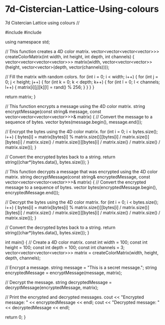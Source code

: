 # 7d-Cistercian-Lattice-Using-colours
7d Cistercian Lattice using colours
//

#include <iostream>
#include <vector>

using namespace std;

// This function creates a 4D color matrix.
vector<vector<vector<vector<unsigned char>>>> createColorMatrix(int width, int height, int depth, int channels) {
  vector<vector<vector<vector<unsigned char>>>> matrix(width, vector<vector<vector<unsigned char>>>(height, vector<vector<unsigned char>>(depth, vector<unsigned char>(channels))));

  // Fill the matrix with random colors.
  for (int i = 0; i < width; i++) {
    for (int j = 0; j < height; j++) {
      for (int k = 0; k < depth; k++) {
        for (int l = 0; l < channels; l++) {
          matrix[i][j][k][l] = rand() % 256;
        }
      }
    }
  }

  return matrix;
}

// This function encrypts a message using the 4D color matrix.
string encryptMessage(const string& message, const vector<vector<vector<vector<unsigned char>>>>& matrix) {
  // Convert the message to a sequence of bytes.
  vector<unsigned char> bytes(message.begin(), message.end());

  // Encrypt the bytes using the 4D color matrix.
  for (int i = 0; i < bytes.size(); i++) {
    bytes[i] = matrix[bytes[i] % matrix.size()][bytes[i] / matrix.size()][bytes[i] / matrix.size() / matrix.size()][bytes[i] / matrix.size() / matrix.size() / matrix.size()];
  }

  // Convert the encrypted bytes back to a string.
  return string((char*)bytes.data(), bytes.size());
}

// This function decrypts a message that was encrypted using the 4D color matrix.
string decryptMessage(const string& encryptedMessage, const vector<vector<vector<vector<unsigned char>>>>& matrix) {
  // Convert the encrypted message to a sequence of bytes.
  vector<unsigned char> bytes(encryptedMessage.begin(), encryptedMessage.end());

  // Decrypt the bytes using the 4D color matrix.
  for (int i = 0; i < bytes.size(); i++) {
    bytes[i] = matrix[bytes[i] % matrix.size()][bytes[i] / matrix.size()][bytes[i] / matrix.size() / matrix.size()][bytes[i] / matrix.size() / matrix.size() / matrix.size()];
  }

  // Convert the decrypted bytes back to a string.
  return string((char*)bytes.data(), bytes.size());
}

int main() {
  // Create a 4D color matrix.
  const int width = 100;
  const int height = 100;
  const int depth = 100;
  const int channels = 3;
  vector<vector<vector<vector<unsigned char>>>> matrix = createColorMatrix(width, height, depth, channels);

  // Encrypt a message.
  string message = "This is a secret message.";
  string encryptedMessage = encryptMessage(message, matrix);

  // Decrypt the message.
  string decryptedMessage = decryptMessage(encryptedMessage, matrix);

  // Print the encrypted and decrypted messages.
  cout << "Encrypted message: " << encryptedMessage << endl;
  cout << "Decrypted message: " << decryptedMessage << endl;

  return 0;
}
